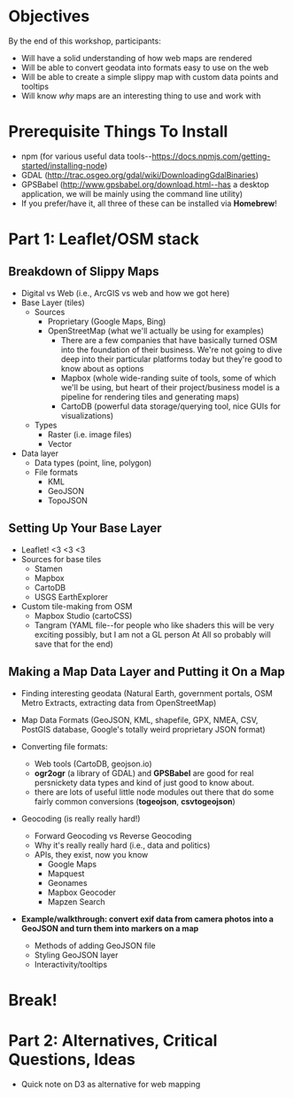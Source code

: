 # Objectives

By the end of this workshop, participants:

- Will have a solid understanding of how web maps are rendered
- Will be able to convert geodata into formats easy to use on the web
- Will be able to create a simple slippy map with custom data points and tooltips
- Will know *why* maps are an interesting thing to use and work with 

# Prerequisite Things To Install
- npm (for various useful data tools--https://docs.npmjs.com/getting-started/installing-node)
- GDAL (http://trac.osgeo.org/gdal/wiki/DownloadingGdalBinaries)
- GPSBabel (http://www.gpsbabel.org/download.html--has a desktop application, we will be mainly using the command line utility)
- If you prefer/have it, all three of these can be installed via **Homebrew**!

# Part 1: Leaflet/OSM stack

## Breakdown of Slippy Maps

- Digital vs Web (i.e., ArcGIS vs web and how we got here)
- Base Layer (tiles)
	- Sources
		- Proprietary (Google Maps, Bing)
		- OpenStreetMap (what we'll actually be using for examples)
			- There are a few companies that have basically turned OSM into the foundation of their business. We're not going to dive deep into their particular platforms today but they're good to know about as options
			- Mapbox (whole wide-randing suite of tools, some of which we'll be using, but heart of their project/business model is a pipeline for rendering tiles and generating maps)
			- CartoDB (powerful data storage/querying tool, nice GUIs for visualizations)  
	- Types
		- Raster (i.e. image files)
		- Vector
- Data layer
	- Data types (point, line, polygon)
	- File formats
		- KML
		- GeoJSON
		- TopoJSON

 
## Setting Up Your Base Layer

- Leaflet! <3 <3 <3 
- Sources for base tiles
	- Stamen
	- Mapbox
	- CartoDB
	- USGS EarthExplorer
- Custom tile-making from OSM
	- Mapbox Studio (cartoCSS)
	- Tangram (YAML file--for people who like shaders this will be very exciting possibly, but I am not a GL person At All so probably will save that for the end)
	
## Making a Map Data Layer and Putting it On a Map

- Finding interesting geodata (Natural Earth, government portals, OSM Metro Extracts, extracting data from OpenStreetMap)
- Map Data Formats (GeoJSON, KML, shapefile, GPX, NMEA, CSV, PostGIS database, Google's totally weird proprietary JSON format) 
- Converting file formats: 
	- Web tools (CartoDB, geojson.io)
	- **ogr2ogr** (a library of GDAL) and **GPSBabel** are good for real persnickety data types and kind of just good to know about.
	- there are lots of useful little node modules out there that do some fairly common conversions (**togeojson**, **csvtogeojson**)
- Geocoding (is really really hard!)
	- Forward Geocoding vs Reverse Geocoding
	- Why it's really really hard (i.e., data and politics)
	- APIs, they exist, now you know
		- Google Maps
		- Mapquest
		- Geonames
		- Mapbox Geocoder
		- Mapzen Search 

- **Example/walkthrough: convert exif data from camera photos into a GeoJSON and turn them into markers on a map**
	- Methods of adding GeoJSON file
	- Styling GeoJSON layer
	- Interactivity/tooltips

# Break!

# Part 2: Alternatives, Critical Questions, Ideas

- Quick note on D3 as alternative for web mapping

	